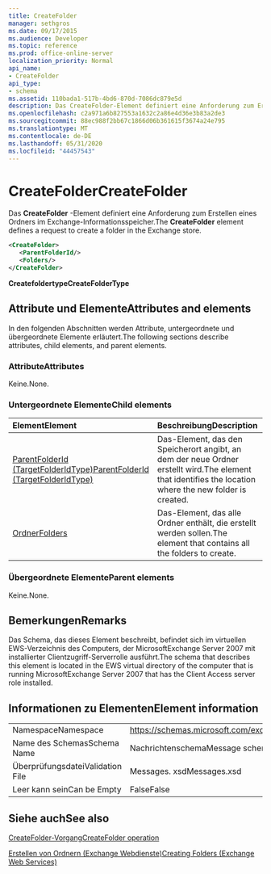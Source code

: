 ```yaml
---
title: CreateFolder
manager: sethgros
ms.date: 09/17/2015
ms.audience: Developer
ms.topic: reference
ms.prod: office-online-server
localization_priority: Normal
api_name:
- CreateFolder
api_type:
- schema
ms.assetid: 110bada1-517b-4bd6-870d-7086dc879e5d
description: Das CreateFolder-Element definiert eine Anforderung zum Erstellen eines Ordners im Exchange-Informationsspeicher.
ms.openlocfilehash: c2a971a6b827553a1632c2a86e4d36e3b83a2de3
ms.sourcegitcommit: 88ec988f2bb67c1866d06b361615f3674a24e795
ms.translationtype: MT
ms.contentlocale: de-DE
ms.lasthandoff: 05/31/2020
ms.locfileid: "44457543"
---
```

# <a name="createfolder"></a><span data-ttu-id="817d9-103">CreateFolder</span><span class="sxs-lookup"><span data-stu-id="817d9-103">CreateFolder</span></span>

<span data-ttu-id="817d9-104">Das **CreateFolder** -Element definiert eine Anforderung zum Erstellen eines Ordners im Exchange-Informationsspeicher.</span><span class="sxs-lookup"><span data-stu-id="817d9-104">The **CreateFolder** element defines a request to create a folder in the Exchange store.</span></span> 
  
```xml
<CreateFolder>
   <ParentFolderId/>
   <Folders/>
</CreateFolder>
```

 <span data-ttu-id="817d9-105">**Createfoldertype**</span><span class="sxs-lookup"><span data-stu-id="817d9-105">**CreateFolderType**</span></span>
## <a name="attributes-and-elements"></a><span data-ttu-id="817d9-106">Attribute und Elemente</span><span class="sxs-lookup"><span data-stu-id="817d9-106">Attributes and elements</span></span>

<span data-ttu-id="817d9-107">In den folgenden Abschnitten werden Attribute, untergeordnete und übergeordnete Elemente erläutert.</span><span class="sxs-lookup"><span data-stu-id="817d9-107">The following sections describe attributes, child elements, and parent elements.</span></span>
  
### <a name="attributes"></a><span data-ttu-id="817d9-108">Attribute</span><span class="sxs-lookup"><span data-stu-id="817d9-108">Attributes</span></span>

<span data-ttu-id="817d9-109">Keine.</span><span class="sxs-lookup"><span data-stu-id="817d9-109">None.</span></span>
  
### <a name="child-elements"></a><span data-ttu-id="817d9-110">Untergeordnete Elemente</span><span class="sxs-lookup"><span data-stu-id="817d9-110">Child elements</span></span>

|<span data-ttu-id="817d9-111">**Element**</span><span class="sxs-lookup"><span data-stu-id="817d9-111">**Element**</span></span>|<span data-ttu-id="817d9-112">**Beschreibung**</span><span class="sxs-lookup"><span data-stu-id="817d9-112">**Description**</span></span>|
|:-----|:-----|
|[<span data-ttu-id="817d9-113">ParentFolderId (TargetFolderIdType)</span><span class="sxs-lookup"><span data-stu-id="817d9-113">ParentFolderId (TargetFolderIdType)</span></span>](parentfolderid-targetfolderidtype.md) <br/> |<span data-ttu-id="817d9-114">Das-Element, das den Speicherort angibt, an dem der neue Ordner erstellt wird.</span><span class="sxs-lookup"><span data-stu-id="817d9-114">The element that identifies the location where the new folder is created.</span></span>  <br/> |
|[<span data-ttu-id="817d9-115">Ordner</span><span class="sxs-lookup"><span data-stu-id="817d9-115">Folders</span></span>](folders-ex15websvcsotherref.md) <br/> |<span data-ttu-id="817d9-116">Das-Element, das alle Ordner enthält, die erstellt werden sollen.</span><span class="sxs-lookup"><span data-stu-id="817d9-116">The element that contains all the folders to create.</span></span>  <br/> |
   
### <a name="parent-elements"></a><span data-ttu-id="817d9-117">Übergeordnete Elemente</span><span class="sxs-lookup"><span data-stu-id="817d9-117">Parent elements</span></span>

<span data-ttu-id="817d9-118">Keine.</span><span class="sxs-lookup"><span data-stu-id="817d9-118">None.</span></span>
  
## <a name="remarks"></a><span data-ttu-id="817d9-119">Bemerkungen</span><span class="sxs-lookup"><span data-stu-id="817d9-119">Remarks</span></span>

<span data-ttu-id="817d9-120">Das Schema, das dieses Element beschreibt, befindet sich im virtuellen EWS-Verzeichnis des Computers, der MicrosoftExchange Server 2007 mit installierter Clientzugriff-Serverrolle ausführt.</span><span class="sxs-lookup"><span data-stu-id="817d9-120">The schema that describes this element is located in the EWS virtual directory of the computer that is running MicrosoftExchange Server 2007 that has the Client Access server role installed.</span></span>
  
## <a name="element-information"></a><span data-ttu-id="817d9-121">Informationen zu Elementen</span><span class="sxs-lookup"><span data-stu-id="817d9-121">Element information</span></span>

|||
|:-----|:-----|
|<span data-ttu-id="817d9-122">Namespace</span><span class="sxs-lookup"><span data-stu-id="817d9-122">Namespace</span></span>  <br/> |https://schemas.microsoft.com/exchange/services/2006/messages  <br/> |
|<span data-ttu-id="817d9-123">Name des Schemas</span><span class="sxs-lookup"><span data-stu-id="817d9-123">Schema Name</span></span>  <br/> |<span data-ttu-id="817d9-124">Nachrichtenschema</span><span class="sxs-lookup"><span data-stu-id="817d9-124">Message schema</span></span>  <br/> |
|<span data-ttu-id="817d9-125">Überprüfungsdatei</span><span class="sxs-lookup"><span data-stu-id="817d9-125">Validation File</span></span>  <br/> |<span data-ttu-id="817d9-126">Messages. xsd</span><span class="sxs-lookup"><span data-stu-id="817d9-126">Messages.xsd</span></span>  <br/> |
|<span data-ttu-id="817d9-127">Leer kann sein</span><span class="sxs-lookup"><span data-stu-id="817d9-127">Can be Empty</span></span>  <br/> |<span data-ttu-id="817d9-128">False</span><span class="sxs-lookup"><span data-stu-id="817d9-128">False</span></span>  <br/> |
   
## <a name="see-also"></a><span data-ttu-id="817d9-129">Siehe auch</span><span class="sxs-lookup"><span data-stu-id="817d9-129">See also</span></span>



[<span data-ttu-id="817d9-130">CreateFolder-Vorgang</span><span class="sxs-lookup"><span data-stu-id="817d9-130">CreateFolder operation</span></span>](createfolder-operation.md)


[<span data-ttu-id="817d9-131">Erstellen von Ordnern (Exchange Webdienste)</span><span class="sxs-lookup"><span data-stu-id="817d9-131">Creating Folders (Exchange Web Services)</span></span>](https://msdn.microsoft.com/library/3b15b0ec-8691-45ed-9a24-a91ff732d6cf%28Office.15%29.aspx)


